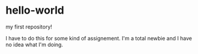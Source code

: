 # hello-world
my first repository!

I have to do this for some kind of assignement. I'm a total newbie and I have no idea what I'm doing. 
